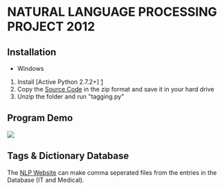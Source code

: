 NATURAL LANGUAGE PROCESSING PROJECT 2012
========================================

Installation
------------

* Windows 

1. Install [Active Python 2.7.2+] [1]
2. Copy the [Source Code][2] in the zip format and save it in your hard drive 
3. Unzip the folder and run "tagging.py"
	

Program Demo
------------

<img src="https://raw.github.com/nlp-hda/nlp2012/master/pictures/Initial_Program.png" />



Tags & Dictionary Database
--------------------------

The [NLP Website][3] can make comma seperated files from the entries in the Database (IT and Medical).


[1]: http://www.activestate.com/activepython/downloads
[2]: https://github.com/nlp-hda/nlp2012/archive/master.zip
[3]: http://www.nlp.ah-labs.com